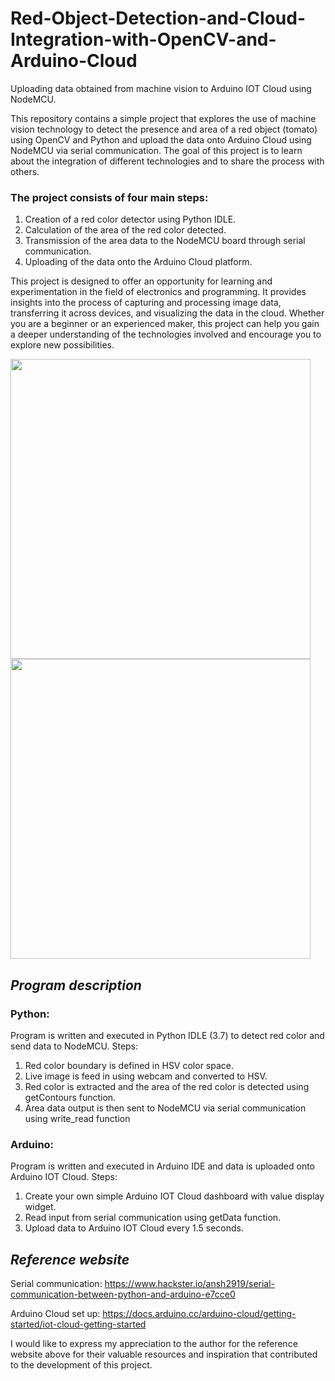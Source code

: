 # Red-Object-Detection-and-Cloud-Integration-with-OpenCV-and-Arduino-Cloud
Uploading data obtained from machine vision to Arduino IOT Cloud using NodeMCU.


This repository contains a simple project that explores the use of machine vision technology to detect the presence and area of a red object (tomato) using OpenCV and Python and upload the data onto Arduino Cloud using NodeMCU via serial communication. The goal of this project is to learn about the integration of different technologies and to share the process with others.

### The project consists of four main steps: ###
  1.	Creation of a red color detector using Python IDLE.
  2.	Calculation of the area of the red color detected.
  3.	Transmission of the area data to the NodeMCU board through serial communication.
  4.	Uploading of the data onto the Arduino Cloud platform.

This project is designed to offer an opportunity for learning and experimentation in the field of electronics and programming. It provides insights into the process of capturing and processing image data, transferring it across devices, and visualizing the data in the cloud. Whether you are a beginner or an experienced maker, this project can help you gain a deeper understanding of the technologies involved and encourage you to explore new possibilities.

<img src="https://user-images.githubusercontent.com/127378979/232193662-f70fc4e7-fd15-4300-850e-50ff04d66652.png" width="480">
<img src="https://user-images.githubusercontent.com/127378979/232193748-539fa356-7fb0-4334-b834-5eb2187b9238.png" width="480">


## *Program description* ##

### Python: ###
Program is written and executed in Python IDLE (3.7) to detect red color and send data to NodeMCU.
Steps:
  1.	Red color boundary is defined in HSV color space.
  2.	Live image is feed in using webcam and converted to HSV.
  3.	Red color is extracted and the area of the red color is detected using getContours function.
  4.	Area data output is then sent to NodeMCU via serial communication using write_read function

### Arduino: ###
Program is written and executed in Arduino IDE and data is uploaded onto Arduino IOT Cloud.
Steps:
1.	Create your own simple Arduino IOT Cloud dashboard with value display widget.
2.	Read input from serial communication using getData function.
3.	Upload data to Arduino IOT Cloud every 1.5 seconds.




## *Reference website* ##
Serial communication: https://www.hackster.io/ansh2919/serial-communication-between-python-and-arduino-e7cce0

Arduino Cloud set up: https://docs.arduino.cc/arduino-cloud/getting-started/iot-cloud-getting-started

I would like to express my appreciation to the author for the reference website above for their valuable resources and inspiration that contributed to the development of this project.
